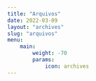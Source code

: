 ```yaml
---
title: "Arquivos"
date: 2022-03-09
layout: "archives"
slug: "arquivos"
menu:
    main:
        weight: -70
        params: 
            icon: archives
---
```

